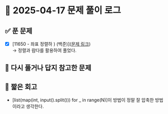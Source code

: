 # 📅 2025-04-17 문제 풀이 로그

## ✅ 푼 문제
- [x] [11650 - 좌표 정렬하 ) (백준)]([문제 링크](https://www.acmicpc.net/problem/11650))  
  → 정렬과 람다를 활용하여 풀었다.

## 📝 다시 풀거나 답지 참고한 문제


## 🧠 짧은 회고

-  [list(map(int, input().split())) for _ in range(N)]이 방법이 정말 잘 압축한 방법이라고 생각한다.
